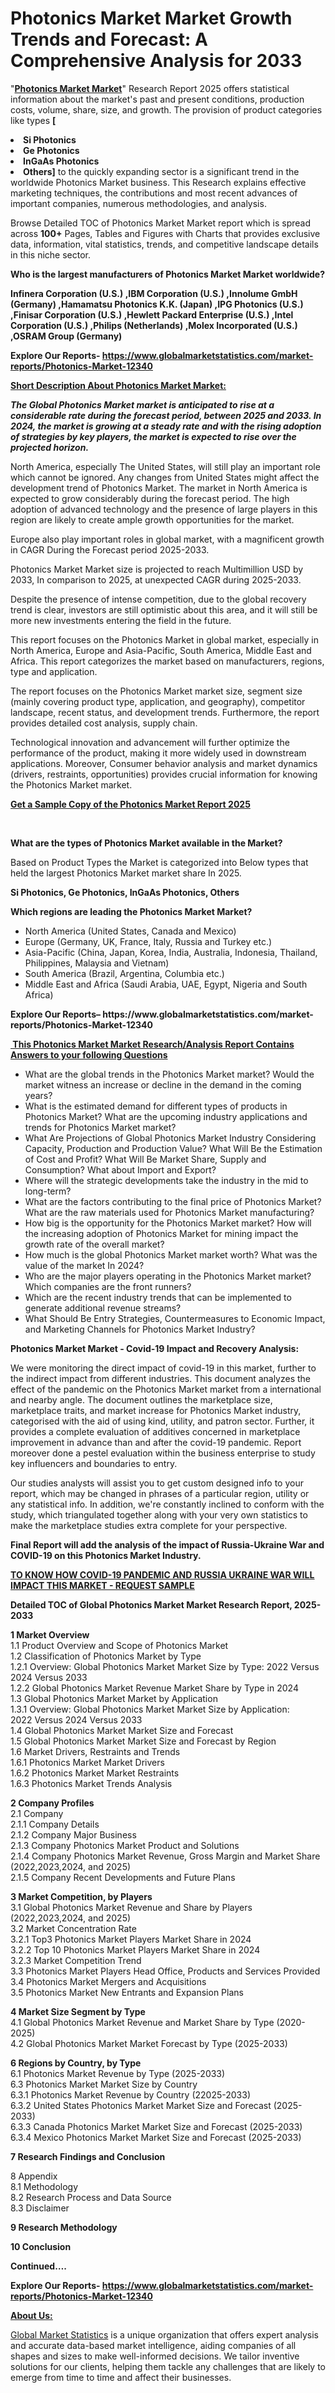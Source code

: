 <H1>Photonics Market Market Growth Trends and Forecast: A Comprehensive Analysis for 2033</H1><p>"<strong><a href="https://www.globalmarketstatistics.com/market-reports/Photonics-Market-12340">Photonics Market Market</a></strong>" Research Report 2025 offers statistical information about the market's past and present conditions, production costs, volume, share, size, and growth. The provision of product categories like types&nbsp;<strong>[<li>Si Photonics<li>Ge Photonics<li>InGaAs Photonics<li>Others]</strong>&nbsp;to the quickly expanding sector is a significant trend in the worldwide Photonics Market business. This Research explains effective marketing techniques, the contributions and most recent advances of important companies, numerous methodologies, and analysis.</p><p>Browse Detailed TOC of Photonics Market Market report which is spread across&nbsp;<strong>100+</strong>&nbsp;Pages, Tables and Figures with Charts that provides exclusive data, information, vital statistics, trends, and competitive landscape details in this niche sector.</p><p><strong>Who is the largest manufacturers of Photonics Market Market worldwide?</strong></p><p><strong>Infinera Corporation (U.S.) ,IBM Corporation (U.S.) ,Innolume GmbH (Germany) ,Hamamatsu Photonics K.K. (Japan) ,IPG Photonics (U.S.) ,Finisar Corporation (U.S.) ,Hewlett Packard Enterprise (U.S.) ,Intel Corporation (U.S.) ,Philips (Netherlands) ,Molex Incorporated (U.S.) ,OSRAM Group (Germany)</strong></p><p><strong>Explore Our Reports-&nbsp;<a href="https://www.globalmarketstatistics.com/market-reports/Photonics-Market-12340">https://www.globalmarketstatistics.com/market-reports/Photonics-Market-12340</a></strong></p><p><strong><u>Short Description About Photonics Market Market:</u></strong></p><p><strong><em>The Global Photonics Market market is anticipated to rise at a considerable rate during the forecast period, between 2025 and 2033. In 2024, the market is growing at a steady rate and with the rising adoption of strategies by key players, the market is expected to rise over the projected horizon.</em></strong></p><p>North America, especially The United States, will still play an important role which cannot be ignored. Any changes from United States might affect the development trend of Photonics Market. The market in North America is expected to grow considerably during the forecast period. The high adoption of advanced technology and the presence of large players in this region are likely to create ample growth opportunities for the market.</p><p>Europe also play important roles in global market, with a magnificent growth in CAGR During the Forecast period 2025-2033.</p><p>Photonics Market Market size is projected to reach Multimillion USD by 2033, In comparison to 2025, at unexpected CAGR during 2025-2033.</p><p>Despite the presence of intense competition, due to the global recovery trend is clear, investors are still optimistic about this area, and it will still be more new investments entering the field in the future.</p><p>This report focuses on the Photonics Market in global market, especially in North America, Europe and Asia-Pacific, South America, Middle East and Africa. This report categorizes the market based on manufacturers, regions, type and application.</p><p>The report focuses on the Photonics Market market size, segment size (mainly covering product type, application, and geography), competitor landscape, recent status, and development trends. Furthermore, the report provides detailed cost analysis, supply chain.</p><p>Technological innovation and advancement will further optimize the performance of the product, making it more widely used in downstream applications. Moreover, Consumer behavior analysis and market dynamics (drivers, restraints, opportunities) provides crucial information for knowing the Photonics Market market.</p><p><strong><u>Get a Sample Copy of the Photonics Market Report 2025</u></strong></p><p>&nbsp;</p><p><strong>What are the types of Photonics Market available in the Market?</strong></p><p>Based on Product Types the Market is categorized into Below types that held the largest Photonics Market market share In 2025.</p><p><strong>Si Photonics, Ge Photonics, InGaAs Photonics, Others</strong></p><p><strong>Which regions are leading the Photonics Market Market?</strong></p><ul><li>North America (United States, Canada and Mexico)</li><li>Europe (Germany, UK, France, Italy, Russia and Turkey etc.)</li><li>Asia-Pacific (China, Japan, Korea, India, Australia, Indonesia, Thailand, Philippines, Malaysia and Vietnam)</li><li>South America (Brazil, Argentina, Columbia etc.)</li><li>Middle East and Africa (Saudi Arabia, UAE, Egypt, Nigeria and South Africa)</li></ul><p><strong>Explore Our Reports&ndash;&nbsp;https://www.globalmarketstatistics.com/market-reports/Photonics-Market-12340</strong></p><p><strong><u>&nbsp;This Photonics Market Market Research/Analysis Report Contains Answers to your following Questions</u></strong></p><ul><li>What are the global trends in the Photonics Market market? Would the market witness an increase or decline in the demand in the coming years?</li><li>What is the estimated demand for different types of products in Photonics Market? What are the upcoming industry applications and trends for Photonics Market market?</li><li>What Are Projections of Global Photonics Market Industry Considering Capacity, Production and Production Value? What Will Be the Estimation of Cost and Profit? What Will Be Market Share, Supply and Consumption? What about Import and Export?</li><li>Where will the strategic developments take the industry in the mid to long-term?</li><li>What are the factors contributing to the final price of Photonics Market? What are the raw materials used for Photonics Market manufacturing?</li><li>How big is the opportunity for the Photonics Market market? How will the increasing adoption of Photonics Market for mining impact the growth rate of the overall market?</li><li>How much is the global Photonics Market market worth? What was the value of the market In 2024?</li><li>Who are the major players operating in the Photonics Market market? Which companies are the front runners?</li><li>Which are the recent industry trends that can be implemented to generate additional revenue streams?</li><li>What Should Be Entry Strategies, Countermeasures to Economic Impact, and Marketing Channels for Photonics Market Industry?</li></ul><p><strong>Photonics Market Market - Covid-19 Impact and Recovery Analysis:</strong></p><p>We were monitoring the direct impact of covid-19 in this market, further to the indirect impact from different industries. This document analyzes the effect of the pandemic on the Photonics Market market from a international and nearby angle. The document outlines the marketplace size, marketplace traits, and market increase for Photonics Market industry, categorised with the aid of using kind, utility, and patron sector. Further, it provides a complete evaluation of additives concerned in marketplace improvement in advance than and after the covid-19 pandemic. Report moreover done a pestel evaluation within the business enterprise to study key influencers and boundaries to entry.</p><p>Our studies analysts will assist you to get custom designed info to your report, which may be changed in phrases of a particular region, utility or any statistical info. In addition, we're constantly inclined to conform with the study, which triangulated together along with your very own statistics to make the marketplace studies extra complete for your perspective.</p><p><strong>Final Report will add the analysis of the impact of Russia-Ukraine War and COVID-19 on this Photonics Market Industry.</strong></p><p><strong><u><a href="https://www.globalmarketstatistics.com/market-reports/Photonics-Market-12340">TO KNOW HOW COVID-19 PANDEMIC AND RUSSIA UKRAINE WAR WILL IMPACT THIS MARKET - REQUEST SAMPLE</a></u></strong></p><p><strong>Detailed TOC of Global Photonics Market Market Research Report, 2025-2033</strong></p><p><strong>1 Market Overview</strong><br /> 1.1 Product Overview and Scope of Photonics Market<br /> 1.2 Classification of Photonics Market by Type<br /> 1.2.1 Overview: Global Photonics Market Market Size by Type: 2022&nbsp;Versus 2024 Versus 2033<br /> 1.2.2 Global Photonics Market Revenue Market Share by Type in 2024<br /> 1.3 Global Photonics Market Market by Application<br /> 1.3.1 Overview: Global Photonics Market Market Size by Application: 2022&nbsp;Versus 2024 Versus 2033<br /> 1.4 Global Photonics Market Market Size and Forecast<br /> 1.5 Global Photonics Market Market Size and Forecast by Region<br /> 1.6 Market Drivers, Restraints and Trends<br /> 1.6.1 Photonics Market Market Drivers<br /> 1.6.2 Photonics Market Market Restraints<br /> 1.6.3 Photonics Market Trends Analysis</p><p><strong>2 Company Profiles</strong><br /> 2.1 Company<br /> 2.1.1 Company Details<br /> 2.1.2 Company Major Business<br /> 2.1.3 Company Photonics Market Product and Solutions<br /> 2.1.4 Company Photonics Market Revenue, Gross Margin and Market Share (2022,2023,2024, and 2025)<br /> 2.1.5 Company Recent Developments and Future Plans</p><p><strong>3 Market Competition, by Players</strong><br /> 3.1 Global Photonics Market Revenue and Share by Players (2022,2023,2024, and 2025)<br /> 3.2 Market Concentration Rate<br /> 3.2.1 Top3 Photonics Market Players Market Share in 2024<br /> 3.2.2 Top 10 Photonics Market Players Market Share in 2024<br /> 3.2.3 Market Competition Trend<br /> 3.3 Photonics Market Players Head Office, Products and Services Provided<br /> 3.4 Photonics Market Mergers and Acquisitions<br /> 3.5 Photonics Market New Entrants and Expansion Plans</p><p><strong>4 Market Size Segment by Type</strong><br /> 4.1 Global Photonics Market Revenue and Market Share by Type (2020-2025)<br /> 4.2 Global Photonics Market Market Forecast by Type (2025-2033)</p><p><strong>6 Regions by Country, by Type</strong><br /> 6.1 Photonics Market Revenue by Type (2025-2033)<br /> 6.3 Photonics Market Market Size by Country<br /> 6.3.1 Photonics Market Revenue by Country (22025-2033)<br /> 6.3.2 United States Photonics Market Market Size and Forecast (2025-2033)<br /> 6.3.3 Canada Photonics Market Market Size and Forecast (2025-2033)<br /> 6.3.4 Mexico Photonics Market Market Size and Forecast (2025-2033)</p><p><strong>7 Research Findings and Conclusion</strong></p><p>8 Appendix<br /> 8.1 Methodology<br /> 8.2 Research Process and Data Source<br /> 8.3 Disclaimer</p><p><strong>9 Research Methodology</strong></p><p><strong>10 Conclusion</strong></p><p><strong>Continued&hellip;.</strong></p><p><strong>Explore Our Reports-&nbsp;<a href="https://www.globalmarketstatistics.com/market-reports/Photonics-Market-12340">https://www.globalmarketstatistics.com/market-reports/Photonics-Market-12340</a></strong></p><p><strong><u>About Us:</u></strong></p><p><a href="https://www.globalmarketstatistics.com/">Global Market Statistics</a> is a unique organization that offers expert analysis and accurate data-based market intelligence, aiding companies of all shapes and sizes to make well-informed decisions. We tailor inventive solutions for our clients, helping them tackle any challenges that are likely to emerge from time to time and affect their businesses.</p><p>&nbsp;</p>
